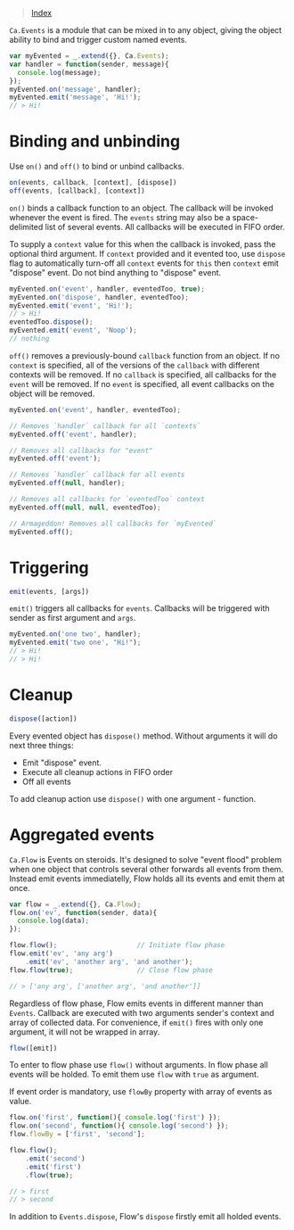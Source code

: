 > [Index](https://github.com/akaspin/calcium/blob/master/docs/index.md) 

`Ca.Events` is a module that can be mixed in to any object, giving the object 
ability to bind and trigger custom named events.
 
```javascript
var myEvented = _.extend({}, Ca.Events);
var handler = function(sender, message){
  console.log(message);
});
myEvented.on('message', handler);
myEvented.emit('message', 'Hi!');
// > Hi!
```

# Binding and unbinding

Use `on()` and `off()` to bind or unbind callbacks.

```javascript
on(events, callback, [context], [dispose])
off(events, [callback], [context])
```

`on()` binds a callback function to an object. The callback will be invoked 
whenever the event is fired. The `events` string may also be a space-delimited 
list of several events. All callbacks will be executed in FIFO order.

To supply a `context` value for this when the callback is invoked, pass the 
optional third argument. If `context` provided and it evented too, use 
`dispose` flag to automatically turn-off all `context` events for `this` then 
`context` emit "dispose" event. Do not bind anything to "dispose" event. 

```javascript
myEvented.on('event', handler, eventedToo, true);
myEvented.on('dispose', handler, eventedToo);
myEvented.emit('event', 'Hi!');
// > Hi!
eventedToo.dispose();
myEvented.emit('event', 'Noop');
// nothing
``` 

`off()` removes a previously-bound `callback` function from an object. If no 
`context` is specified, all of the versions of the `callback` with different 
contexts will be removed. If no `callback` is specified, all callbacks for the 
`event` will be removed. If no `event` is specified, all event callbacks on 
the object will be removed.

```javascript
myEvented.on('event', handler, eventedToo);

// Removes `handler` callback for all `contexts`
myEvented.off('event', handler);

// Removes all callbacks for "event"
myEvented.off('event');

// Removes `handler` callback for all events
myEvented.off(null, handler);

// Removes all callbacks for `eventedToo` context
myEvented.off(null, null, eventedToo);

// Armageddon! Removes all callbacks for `myEvented`
myEvented.off();
``` 

# Triggering

```javascript
emit(events, [args])
```
    
`emit()` triggers all callbacks for `events`. Callbacks will be triggered with 
sender as first argument and `args`.

```javascript
myEvented.on('one two', handler);
myEvented.emit('two one', "Hi!");
// > Hi!
// > Hi!
```

# Cleanup

```javascript
dispose([action])
```

Every evented object has `dispose()` method. Without arguments it will do next 
three things:

* Emit "dispose" event.
* Execute all cleanup actions in FIFO order
* Off all events

To add cleanup action use `dispose()` with one argument - function.

# Aggregated events

`Ca.Flow` is Events on steroids. It's designed to solve "event flood" problem 
when one object that controls several other forwards all events from them. 
Instead emit events immediatelly, Flow holds all its events and emit them at 
once.

```javascript
var flow = _.extend({}, Ca.Flow);
flow.on('ev', function(sender, data){
  console.log(data);
});

flow.flow();                    // Initiate flow phase
flow.emit('ev', 'any arg')
    .emit('ev', 'another arg', 'and another');
flow.flow(true);                // Close flow phase

// > ['any arg', ['another arg', 'and another']]
```

Regardless of flow phase, Flow emits events in different manner than `Events`. 
Callback are executed with two arguments sender's context and array of 
collected data. For convenience, if `emit()` fires with only one argument, it 
will not be wrapped in array.

```javascript
flow([emit])
```

To enter to flow phase use `flow()` without arguments. In flow phase all events 
will be holded. To emit them use `flow` with `true` as argument. 

If event order is mandatory, use `flowBy` property with array of events as 
value.

```javascript
flow.on('first', function(){ console.log('first') });
flow.on('second', function(){ console.log('second') });
flow.flowBy = ['first', 'second'];

flow.flow();
    .emit('second')
    .emit('first')
    .flow(true);

// > first
// > second
```

In addition to `Events.dispose`, Flow's `dispose` firstly emit all holded 
events.